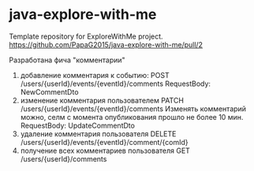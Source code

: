 # java-explore-with-me
Template repository for ExploreWithMe project.
https://github.com/PapaG2015/java-explore-with-me/pull/2

Разработана фича "комментарии"
1) добавление комментария к событию:
POST /users/{userId}/events/{eventId}/comments
    RequestBody: NewCommentDto
2) изменение комментария пользователем
PATCH /users/{userId}/events/{eventId}/comments
Изменять комментарий можно, селм с момента опубликования прошло не более 10 мин.
   RequestBody: UpdateCommentDto
3) удаление комментария пользователя
DELETE /users/{userId}/events/{eventId}/comment/{comId}
4) получение всех комментариев пользователя
GET /users/{userId}/comments
    

